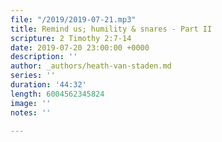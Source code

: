 ```yaml
---
file: "/2019/2019-07-21.mp3"
title: Remind us; humility & snares - Part II
scripture: 2 Timothy 2:7-14
date: 2019-07-20 23:00:00 +0000
description: ''
author: _authors/heath-van-staden.md
series: ''
duration: '44:32'
length: 6004562345824
image: ''
notes: ''

---
```

